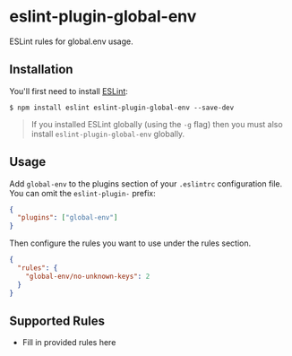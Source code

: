 # eslint-plugin-global-env

ESLint rules for global.env usage.

## Installation

You'll first need to install [ESLint](http://eslint.org):

```
$ npm install eslint eslint-plugin-global-env --save-dev
```

> If you installed ESLint globally (using the `-g` flag) then you must also install `eslint-plugin-global-env` globally.

## Usage

Add `global-env` to the plugins section of your `.eslintrc` configuration file. You can omit the `eslint-plugin-` prefix:

```json
{
  "plugins": ["global-env"]
}
```

Then configure the rules you want to use under the rules section.

```json
{
  "rules": {
    "global-env/no-unknown-keys": 2
  }
}
```

## Supported Rules

* Fill in provided rules here
